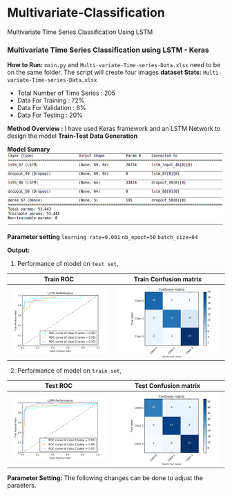 # Multivariate-Classification
Multivariate Time Series  Classification Using LSTM

### Multivariate Time Series Classification using LSTM - Keras 

**How to Run:**  `main.py` and `Multi-variate-Time-series-Data.xlsx` need to be on the same folder. The script will create four images
**dataset Stats:**
`Multi-variate-Time-series-Data.xlsx`
- Total Number of Time Series : 205
- Data For Training :  72%
- Data For Validation : 8%
- Data For Testing : 20%

**Method Overview :** I have used Keras framework and an LSTM Network to design the model
**Train-Test Data Generation**

 **Model Sumary**
![](sample_result/modelSummary.png) 

 **Parameter setting**
`learning rate=0.001`
`nb_epoch=50`
`batch_size=64`

 **Output:**

1. Performance of model on `test set`,

Train ROC             |  Train Confusion matrix
:-------------------------:|:-------------------------:
![](sample_result/test_roc.png)  |  ![](sample_result/test_conf.png)

2. Performance of model on `train set`,

Test ROC             |  Test Confusion matrix
:-------------------------:|:-------------------------:
![](sample_result/train_roc.png)  |  ![](sample_result/train_conf.png)


 
 **Parameter Setting:** The following changes can be done to adjust the paraeters.
 
